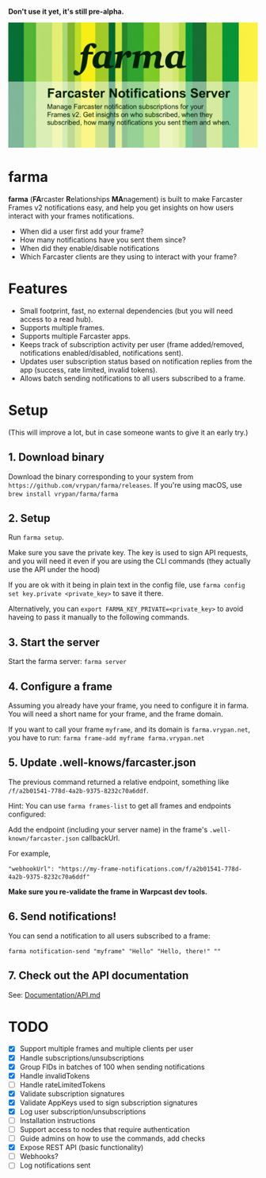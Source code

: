 **Don't use it yet, it's still pre-alpha.**

![farma-git-social](farma-git-social.png)

# farma

**farma** (**FA**rcaster **R**elationships **MA**nagement) is built to make Farcaster Frames v2
notifications easy, and help you get insights on how users interact with your
frames notifications.

- When did a user first add your frame?
- How many notifications have you sent them since?
- When did they enable/disable notifications
- Which Farcaster clients are they using to interact with your frame?

# Features
- Small footprint, fast, no external dependencies (but you will need access to a read hub).
- Supports multiple frames.
- Supports multiple Farcaster apps.
- Keeps track of subscription activity per user (frame added/removed, notifications enabled/disabled, notifications sent).
- Updates user subscription status based on notification replies from the app (success, rate limited, invalid tokens).
- Allows batch sending notifications to all users subscribed to a frame.

# Setup

(This will improve a lot, but in case someone wants to give it an early try.)

## 1. Download binary
Download the binary corresponding to your system from `https://github.com/vrypan/farma/releases`.
If you're using macOS, use `brew install vrypan/farma/farma`

## 2. Setup
Run `farma setup`.

Make sure you save the private key. The key is used to sign API requests,
and you will need it even if you are using the CLI commands (they actually use the API
under the hood)

If you are ok with it being in plain text in the config file, use
`farma config set key.private <private_key>` to save it there.

Alternatively, you can `export FARMA_KEY_PRIVATE=<private_key>` to avoid haveing to pass it manually
to the following commands.

## 3. Start the server
Start the farma server: `farma server`

## 4. Configure a frame
Assuming you already have your frame, you need to configure it in farma.
You will need a short name for your frame, and the frame domain.

If you want to call your frame `myframe`, and its domain is `farma.vrypan.net`, you have to run:
`farma frame-add myframe farma.vrypan.net`

## 5. Update .well-knows/farcaster.json
The previous command returned a relative endpoint, something like `/f/a2b01541-778d-4a2b-9375-8232c70a6ddf`.

Hint: You can use `farma frames-list` to get all frames and endpoints configured:

Add the endpoint (including your server name) in the frame's `.well-known/farcaster.json` callbackUrl.

For example,

```
"webhookUrl": "https://my-frame-notifications.com/f/a2b01541-778d-4a2b-9375-8232c70a6ddf"
```

**Make sure you re-validate the frame in Warpcast dev tools.**

## 6. Send notifications!
You can send a notification to all users subscribed to a frame:

```
farma notification-send "myframe" "Hello" "Hello, there!" ""
```
## 7. Check out the API documentation

See: [Documentation/API.md](Documentation/API.md)

# TODO

- [x] Support multiple frames and multiple clients per user
- [x] Handle subscriptions/unsubscriptions
- [x] Group FIDs in batches of 100 when sending notifications
- [x] Handle invalidTokens
- [ ] Handle rateLimitedTokens
- [x] Validate subscription signatures
- [x] Validate AppKeys used to sign subscription signatures
- [x] Log user subscription/unsubscriptions
- [ ] Installation instructions
- [ ] Support access to nodes that require authentication
- [ ] Guide admins on how to use the commands, add checks
- [x] Expose REST API (basic functionality)
- [ ] Webhooks?
- [ ] Log notifications sent
